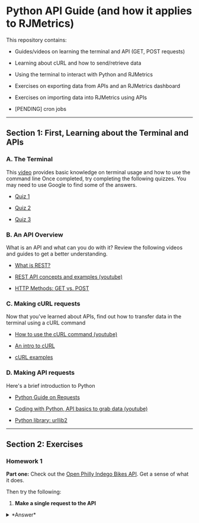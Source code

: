 # Python API Guide (and how it applies to RJMetrics)
This repository contains:
* Guides/videos on learning the terminal and API (GET, POST requests)
* Learning about cURL and how to send/retrieve data
* Using the terminal to interact with Python and RJMetrics
* Exercises on exporting data from APIs and an RJMetrics dashboard
* Exercises on importing data into RJMetrics using APIs


* [PENDING] cron jobs

----
## Section 1: First, Learning about the Terminal and APIs
### A. The Terminal

This [video](https://www.youtube.com/watch?v=jDINUSK7rXE) provides basic knowledge on terminal usage and how to use the command line
Once completed, try completing the following quizzes. You may need to use Google to find some of the answers.

* [Quiz 1](http://www.ch.embnet.org/CoursEMBnet/Exercises/Quiz/quix1.html)

* [Quiz 2](http://www.ch.embnet.org/CoursEMBnet/Exercises/Quiz/quix2.html)

* [Quiz 3](http://www.ch.embnet.org/CoursEMBnet/Exercises/Quiz/quix3.html)

### B. An API Overview

What is an API and what can you do with it? Review the following videos and guides to get a better understanding.

* [What is REST?](http://www.restapitutorial.com/lessons/whatisrest.html)

* [REST API concepts and examples (youtube)](https://www.youtube.com/watch?v=7YcW25PHnAA)

* [HTTP Methods: GET vs. POST](https://www.w3schools.com/tags/ref_httpmethods.asp)

### C. Making cURL requests

Now that you've learned about APIs, find out how to transfer data in the terminal using a cURL command

* [How to use the cURL command (youtube)](https://www.youtube.com/watch?v=WxUVU0b95Oc)

* [An intro to cURL](https://gist.github.com/joyrexus/85bf6b02979d8a7b0308)

* [cURL examples](https://www.rosehosting.com/blog/curl-command-examples/)

### D. Making API requests

Here's a brief introduction to Python

* [Python Guide on Requests](http://docs.python-requests.org/en/master/)

* [Coding with Python, API basics to grab data (youtube)](https://www.youtube.com/watch?v=pxofwuWTs7c)

* [Python library: urllib2](https://docs.python.org/2/library/urllib2.html)

----
## Section 2: Exercises

### Homework 1

**Part one:**
Check out the [Open Philly Indego Bikes API](https://www.opendataphilly.org/dataset/bike-share-stations). 
Get a sense of what it does. 

Then try the following:

1. **Make a single request to the API**

<details>
<summary> *Answer* </summary>
```
#Libraries used
import requests
import json
import urllib2
import pandas as pd
import zipfile
from StringIO import StringIO

url = 'https://api.phila.gov/bike-share-stations/v1'

headers = requests.utils.default_headers()

headers.update(
    {
        'User-Agent': 'Random User',
    }
)
print headers
response = requests.get(url, headers=headers)
```
</details>

2. **Save the output to a .txt file**

<details>
<summary> Answer </summary>
```
mydata = json.loads(response.text)
file = open("indego.txt", "w")  #to create an empty file?? "w" = writing
file.write(json.dumps(mydata, indent=4)) #json formatting
file.close()
```
</details>
3. **Format the output in a pretty json format (You should be able to do this with one line of code)**
Reference the file.write command above

**Part two:**
Check out the export API [support docs](https://support.rjmetrics.com/hc/en-us/articles/204674465-Automating-data-retrieval-with-the-Data-Export-API) for RJMetrics.
     
**1. Export a specific report (in RJMetrics); save the contents to a .txt file**

<details>
<summary>*Answer in Terminal*</summary>
```
curl -H "X-RJM-API-Key: *your_key*" https://api.rjmetrics.com/0.1/figure/*figure_id*/export -o "part2.txt"
```
</details>

**2. Export a .csv through a raw data export (try doing this in both the terminal and python)**

<details>
<summary>*Answer in Python* </summary>
```
url1 = 'https://api.rjmetrics.com/0.1/export/117749'

h = {'X-RJM-API-Key': '*Insert Generated Key*'}
response1 = requests.get(url1, headers=h)
print response1      

with open("example.zip", 'w') as f:
    f.write(response1.content)
zip = zipfile.ZipFile('example.zip')
zip.extractall()
```
</details>

<details> 
<summary> *Answer in Terminal* </summary>
```
curl -H "X-RJM-API-Key: *your_key*" https://api.rjmetrics.com/0.1/export/*table_id* > "part2-1.zip"
unzip exercise2.zip
```
</details>

*Note: You'll need to create a report and a raw data export to be able to do this. You cannot use a tabular report.*

This will require some googling to understand. Try to understand what you're doing along the way, and not just copy and paste indiscriminately.

Good luck!

### Homework 2: Import API Exercise


Now that you know how to export data, now try importing into RJMetrics. You can reference this [python article](http://docs.python-requests.org/en/master/user/quickstart/).

Also, read this [Developers Article](http://developers.rjmetrics.com/cloudbi/api.html) as well as this [Help Center Article](https://support.rjmetrics.com/hc/en-us/articles/204674775-Using-the-CloudBI-Import-API) for details on how to get authenticated with the Data Import API.

For this exercise, try importing only one line of data such as:

```
data = {
  "keys": ["id"],
  "id": 1,
  "email": "joe@schmo.com",
  "status": "pending",
  "created_at": "2012-08-01 14:22:32"
}
```

<details> 
  <summary>*Answer in Python* </summary>
```
url = 'https://connect.rjmetrics.com/v2/client/*client_id*/table/*table_name*/data?apikey=*your_key*'

h = {'Content-type': 'application/json'}
response1 = requests.post(url, headers = h, json=data)
print response1.content 
```
</details>



### Homework 3: Importing multiple records

**Part one:**
Send multiple records to the RJMetrics API using a for loop.
For example, something like this:

```
data1 = [{
#   "keys": ["id"],
  "id": 1,
  "email": "joe@schmo.com",
  "status": "pending",
  "created_at": "2012-08-01 14:22:32"
},{
  "id": 2,
  "email": "anne@schmo.com",
  "status": "pending",
  "created_at": "2012-08-03 23:12:30"
},{
  "id": 1,
  "email": "joe@schmo.com",
  "status": "complete",
  "created_at": "2012-08-05 04:51:02"
}]
```

<details>
<summary> *Answer* </summary>
```
import requests
import json

data1 = [{
#   "keys": ["id"],
  "id": 1,
  "email": "joe@schmo.com",
  "status": "pending",
  "created_at": "2012-08-01 14:22:32"
},{
  "id": 2,
  "email": "anne@schmo.com",
  "status": "pending",
  "created_at": "2012-08-03 23:12:30"
},{
  "id": 1,
  "email": "joe@schmo.com",
  "status": "complete",
  "created_at": "2012-08-05 04:51:02"
}]

url = 'https://connect.rjmetrics.com/v2/client/*client_id*/table/*table_name*/data?apikey=*your_key*'
h = {'Content-type': 'application/json'}

for i in data1:
    i.update({"keys": ["id"]})
    response = requests.post(url, headers = h, json=i)
    print response.content
print data1
```
</details>


### Homework 4: Importing indegoBike data into RJMetrics

Now that you're comfortable using a for loop to import multiple lines of data, it's time to request and import real data. 

Task: 
* Write a script which requests the [indegoBike](https://www.rideindego.com/stations/json/) data and post it to the RJMetrics API.
 * The data contains several nests. We are only looking to import data contained in **properties**.
* Amend the script to add the current timestamp to each record. e.g., "time": "2017-02-24 00:00:00"

This will take you more time than previous assignments




